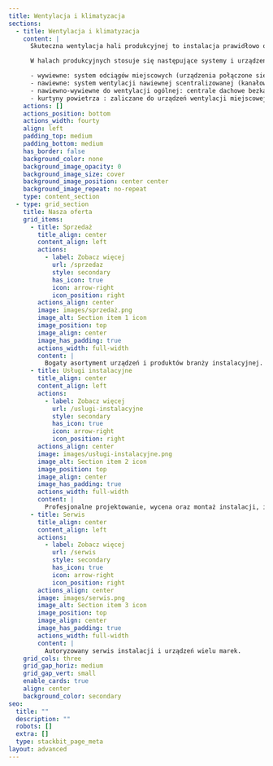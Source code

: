 ```yaml
---
title: Wentylacja i klimatyzacja
sections:
  - title: Wentylacja i klimatyzacja
    content: |
      Skuteczna wentylacja hali produkcyjnej to instalacja prawidłowo odprowadzająca zanieczyszczone powietrze z miejsca emisji, w jak największym stopniu ograniczająca jego rozprzestrzenianie się w hali i jednocześnie zapewniająca dopływ odpowiednio oczyszczonego i uzdatnionego powietrza na potrzeby pracowników

      W halach produkcyjnych stosuje się następujące systemy i urządzenia wentylacji mechanicznej:

      - wywiewne: system odciągów miejscowych (urządzenia połączone siecią przewodów wentylacyjnych lub pojedyncze urządzenia wentylacyjne (np. komory bezpiecznej pracy mikrobiologicznej) oraz mobilne (np. filtrowentylacyjne)); system wentylacji wywiewnej ogólnej lub urządzenia jednostkowe usuwające powietrze (np. wywietrzaki);
      - nawiewne: system wentylacji nawiewnej scentralizowanej (kanałowej) lub urządzenia jednostkowe zapewniające wymianę i uzdatnienie powietrza w całej hali (np. aparaty grzewczo-wentylacyjne);
      - nawiewno-wywiewne do wentylacji ogólnej: centrale dachowe bezkanałowe, urządzenia typu rooftop lub rekuperatory dachowe.
      - kurtyny powietrza : zaliczane do urządzeń wentylacji miejscowej.
    actions: []
    actions_position: bottom
    actions_width: fourty
    align: left
    padding_top: medium
    padding_bottom: medium
    has_border: false
    background_color: none
    background_image_opacity: 0
    background_image_size: cover
    background_image_position: center center
    background_image_repeat: no-repeat
    type: content_section
  - type: grid_section
    title: Nasza oferta
    grid_items:
      - title: Sprzedaż
        title_align: center
        content_align: left
        actions:
          - label: Zobacz więcej
            url: /sprzedaz
            style: secondary
            has_icon: true
            icon: arrow-right
            icon_position: right
        actions_align: center
        image: images/sprzedaż.png
        image_alt: Section item 1 icon
        image_position: top
        image_align: center
        image_has_padding: true
        actions_width: full-width
        content: |
          Bogaty asortyment urządzeń i produktów branży instalacyjnej.
      - title: Usługi instalacyjne
        title_align: center
        content_align: left
        actions:
          - label: Zobacz więcej
            url: /uslugi-instalacyjne
            style: secondary
            has_icon: true
            icon: arrow-right
            icon_position: right
        actions_align: center
        image: images/usługi-instalacyjne.png
        image_alt: Section item 2 icon
        image_position: top
        image_align: center
        image_has_padding: true
        actions_width: full-width
        content: |
          Profesjonalne projektowanie, wycena oraz montaż instalacji, i inne.
      - title: Serwis
        title_align: center
        content_align: left
        actions:
          - label: Zobacz więcej
            url: /serwis
            style: secondary
            has_icon: true
            icon: arrow-right
            icon_position: right
        actions_align: center
        image: images/serwis.png
        image_alt: Section item 3 icon
        image_position: top
        image_align: center
        image_has_padding: true
        actions_width: full-width
        content: |
          Autoryzowany serwis instalacji i urządzeń wielu marek.
    grid_cols: three
    grid_gap_horiz: medium
    grid_gap_vert: small
    enable_cards: true
    align: center
    background_color: secondary
seo:
  title: ""
  description: ""
  robots: []
  extra: []
  type: stackbit_page_meta
layout: advanced
---
```

